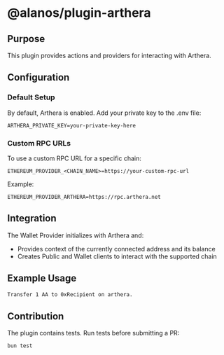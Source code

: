 # @alanos/plugin-arthera

## Purpose

This plugin provides actions and providers for interacting with Arthera.

## Configuration

### Default Setup

By default, Arthera is enabled. Add your private key to the .env file:

```env
ARTHERA_PRIVATE_KEY=your-private-key-here
```

### Custom RPC URLs

To use a custom RPC URL for a specific chain:

```env
ETHEREUM_PROVIDER_<CHAIN_NAME>=https://your-custom-rpc-url
```

Example:

```env
ETHEREUM_PROVIDER_ARTHERA=https://rpc.arthera.net
```

## Integration

The Wallet Provider initializes with Arthera and:

- Provides context of the currently connected address and its balance
- Creates Public and Wallet clients to interact with the supported chain

## Example Usage

```bash
Transfer 1 AA to 0xRecipient on arthera.
```

## Contribution

The plugin contains tests. Run tests before submitting a PR:

```bash
bun test
```
